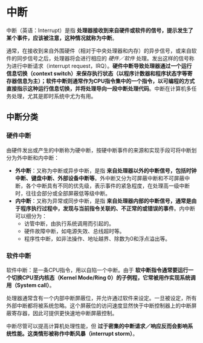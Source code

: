 # 中断

中断（英语：Interrupt）是指 **处理器接收到来自硬件或软件的信号，提示发生了某个事件，应该被注意，这种情况就称为中断**。

通常，在接收到来自外围硬件（相对于中央处理器和内存）的异步信号，或来自软件的同步信号之后，处理器将会进行相应的 *硬件／软件* 处理。发出这样的信号称为进行中断请求（interrupt request，IRQ）。**硬件中断导致处理器通过一个运行信息切换（context switch）来保存执行状态（以程序计数器和程序状态字等寄存器信息为主）；软件中断则通常作为CPU指令集中的一个指令，以可编程的方式直接指示这种运行信息切换，并将处理导向一段中断处理代码**。中断在计算机多任务处理，尤其是即时系统中尤为有用。

## 中断分类

### 硬件中断

由硬件发出或产生的中断称为硬中断，按硬中断事件的来源和实现手段可将中断划分为外中断和内中断：

  - **外中断**：又称为中断或异步中断，是指 **来自处理器以外的中断信号，包括时钟中断、键盘中断、外部设备中断等**。外中断又分为可屏蔽中断和不可屏蔽中断，各个中断具有不同的优先级，表示事件的紧急程度，在处理高一级中断时，往往会部分或全部屏蔽低等级中断。
  - **内中断**：又称为异常或同步中断，是指 **来自处理器内部的中断信号，通常是由于程序执行过程中，发现与当前指令关联的、不正常的或错误的事件**。内中断可以细分为：
    - 访管中断，由执行系统调用而引起的。
    - 硬件故障中断，如电源失效、总线超时等。
    - 程序性中断，如非法操作、地址越界、除数为0和浮点溢出等。

### 软件中断

软件中断：是一条CPU指令，用以自陷一个中断。由于 **软中断指令通常要运行一个切换CPU至内核态（Kernel Mode/Ring 0）的子例程，它常被用作实现系统调用（System call）**。

处理器通常含有一个内部中断屏蔽位，并允许通过软件来设定。一旦被设定，所有外部中断都将被系统忽略。这个屏蔽位的访问速度显然快于中断控制器上的中断屏蔽寄存器，因此可提供更快速地中断屏蔽控制。

中断尽管可以提高计算机处理性能，但 **过于密集的中断请求／响应反而会影响系统性能。这类情形被称作中断风暴（interrupt storm）**。
